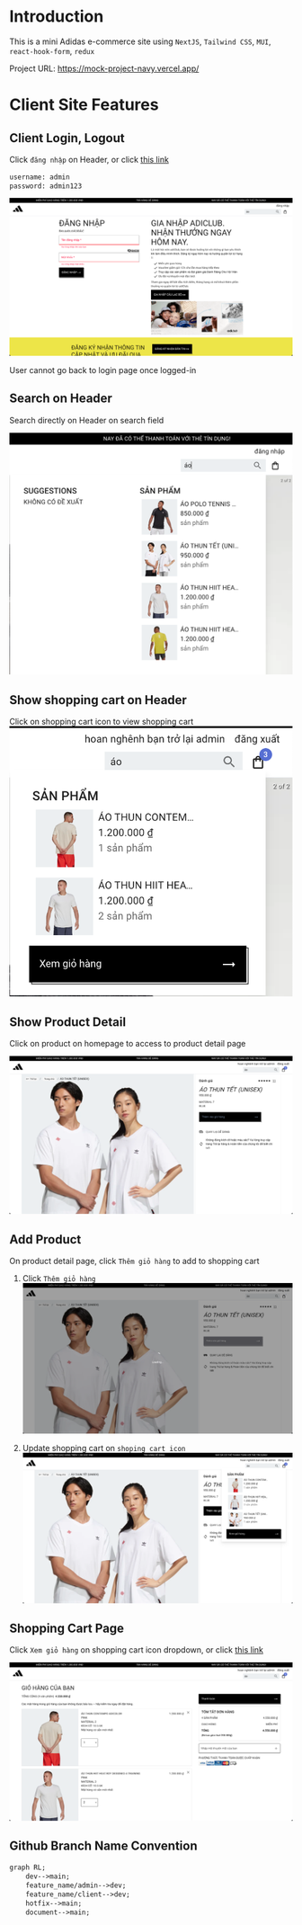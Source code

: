# Introduction

This is a mini Adidas e-commerce site using `NextJS`, `Tailwind CSS`, `MUI`, `react-hook-form`, `redux`

Project URL: https://mock-project-navy.vercel.app/

# Client Site Features

## Client Login, Logout

Click `đăng nhập` on Header, or click [this link](https://mock-project-navy.vercel.app/login)

```
username: admin
password: admin123
```

![alt text](assets/login.png "Title")

User cannot go back to login page once logged-in

## Search on Header

Search directly on Header on search field

![alt text](assets/searchbar.png "Title")

## Show shopping cart on Header

Click on shopping cart icon to view shopping cart
![alt text](assets/shoppingcarticon.png "Title")

## Show Product Detail

Click on product on homepage to access to product detail page

![alt text](assets/productdetail.png "Title")

## Add Product

On product detail page, click `Thêm giỏ hàng` to add to shopping cart

1. Click `Thêm giỏ hàng`
   ![alt text](assets/addproduct.png "Title")

2. Update shopping cart on `shoping cart icon`
   ![alt text](assets/shoppingcarticonafteradding.png "Title")

## Shopping Cart Page

Click `Xem giỏ hàng` on shopping cart icon dropdown, or click [this link](https://mock-project-navy.vercel.app/cart)

![alt text](assets/shoppingpage.png "Title")

## Github Branch Name Convention

```mermaid
graph RL;
    dev-->main;
    feature_name/admin-->dev;
    feature_name/client-->dev;
    hotfix-->main;
    document-->main;
```

